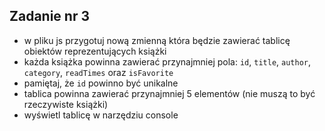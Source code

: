 ## Zadanie nr 3

- w pliku js przygotuj nową zmienną która będzie zawierać tablicę obiektów reprezentujących książki
- każda książka powinna zawierać przynajmniej pola: `id`, `title`, `author`, `category`, `readTimes` oraz `isFavorite`
- pamiętaj, że `id` powinno być unikalne
- tablica powinna zawierać przynajmniej 5 elementów (nie muszą to być rzeczywiste książki)
- wyświetl tablicę w narzędziu console
